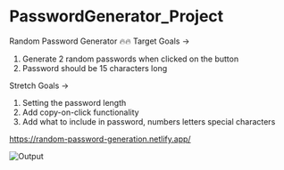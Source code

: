 # PasswordGenerator_Project
Random Password Generator 🔥🔥
Target Goals ->

1. Generate 2 random passwords when clicked on the button
2. Password should be 15 characters long

Stretch Goals ->

1. Setting the password length
2. Add copy-on-click functionality
3. Add what to include in password, numbers letters special characters

https://random-password-generation.netlify.app/

![Output](https://user-images.githubusercontent.com/66637389/197335240-3d8e71a1-da1e-4e06-939b-9a0d28afa37a.PNG)
